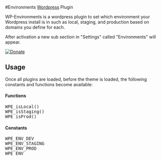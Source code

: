 [Wordpress]: http://wordpress.com

#Environments [Wordpress] Plugin

WP-Environments is a wordpress plugin to set which environment your Wordpress install is in such as local, staging, and production based on domains you define for each.

After activation a new sub section in "Settings" called "Environments" will appear.

[![Donate](https://www.paypalobjects.com/en_US/i/btn/btn_donate_LG.gif)](https://www.paypal.com/cgi-bin/webscr?cmd=_s-xclick&hosted_button_id=K3AUXUPR4GSHN)


## Usage

Once all plugins are loaded, before the theme is loaded, the following constants and functions become available:


#### Functions

<pre>
WPE_isLocal()
WPE_isStaging()
WPE_isProd()
</pre>


#### Constants

<pre>
WPE_ENV_DEV 
WPE_ENV_STAGING 
WPE_ENV_PROD 
WPE_ENV
</pre>

